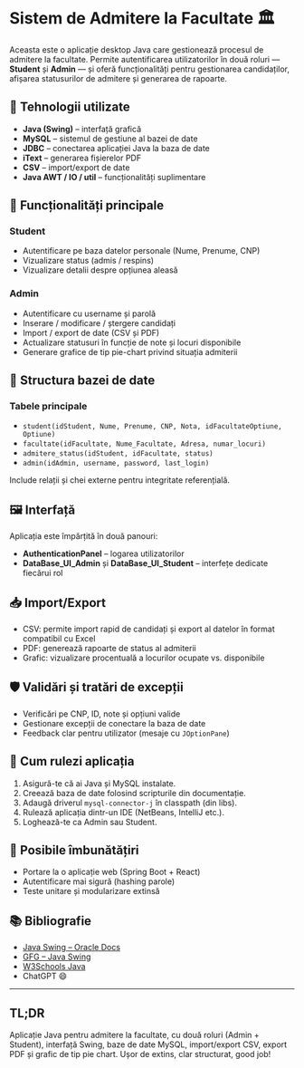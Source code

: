 # Sistem de Admitere la Facultate 🏛️

Aceasta este o aplicație desktop Java care gestionează procesul de admitere la facultate. Permite autentificarea utilizatorilor în două roluri — **Student** și **Admin** — și oferă funcționalități pentru gestionarea candidaților, afișarea statusurilor de admitere și generarea de rapoarte.

## 🔧 Tehnologii utilizate

- **Java (Swing)** – interfață grafică
- **MySQL** – sistemul de gestiune al bazei de date
- **JDBC** – conectarea aplicației Java la baza de date
- **iText** – generarea fișierelor PDF
- **CSV** – import/export de date
- **Java AWT / IO / util** – funcționalități suplimentare

## 🧠 Funcționalități principale

### Student

- Autentificare pe baza datelor personale (Nume, Prenume, CNP)
- Vizualizare status (admis / respins)
- Vizualizare detalii despre opțiunea aleasă

### Admin

- Autentificare cu username și parolă
- Inserare / modificare / ștergere candidați
- Import / export de date (CSV și PDF)
- Actualizare statusuri în funcție de note și locuri disponibile
- Generare grafice de tip pie-chart privind situația admiterii

## 🧱 Structura bazei de date

### Tabele principale

- `student(idStudent, Nume, Prenume, CNP, Nota, idFacultateOptiune, Optiune)`
- `facultate(idFacultate, Nume_Facultate, Adresa, numar_locuri)`
- `admitere_status(idStudent, idFacultate, status)`
- `admin(idAdmin, username, password, last_login)`

Include relații și chei externe pentru integritate referențială.

## 🖼️ Interfață

Aplicația este împărțită în două panouri:

- **AuthenticationPanel** – logarea utilizatorilor
- **DataBase_UI_Admin** și **DataBase_UI_Student** – interfețe dedicate fiecărui rol

## 📥 Import/Export

- CSV: permite import rapid de candidați și export al datelor în format compatibil cu Excel
- PDF: generează rapoarte de status al admiterii
- Grafic: vizualizare procentuală a locurilor ocupate vs. disponibile

## 🛡️ Validări și tratări de excepții

- Verificări pe CNP, ID, note și opțiuni valide
- Gestionare excepții de conectare la baza de date
- Feedback clar pentru utilizator (mesaje cu `JOptionPane`)

## 🚀 Cum rulezi aplicația

1. Asigură-te că ai Java și MySQL instalate.
2. Creează baza de date folosind scripturile din documentație.
3. Adaugă driverul `mysql-connector-j` în classpath (din libs).
4. Rulează aplicația dintr-un IDE (NetBeans, IntelliJ etc.).
5. Loghează-te ca Admin sau Student.

## 🧪 Posibile îmbunătățiri

- Portare la o aplicație web (Spring Boot + React)
- Autentificare mai sigură (hashing parole)
- Teste unitare și modularizare extinsă

## 📚 Bibliografie

- [Java Swing – Oracle Docs](https://docs.oracle.com/javase/7/docs/api/javax/swing/)
- [GFG – Java Swing](https://www.geeksforgeeks.org/introduction-to-java-swing/)
- [W3Schools Java](https://www.w3schools.com/java/)
- ChatGPT 😄

---

## TL;DR

Aplicație Java pentru admitere la facultate, cu două roluri (Admin + Student), interfață Swing, baze de date MySQL, import/export CSV, export PDF și grafic de tip pie chart. Ușor de extins, clar structurat, good job!
